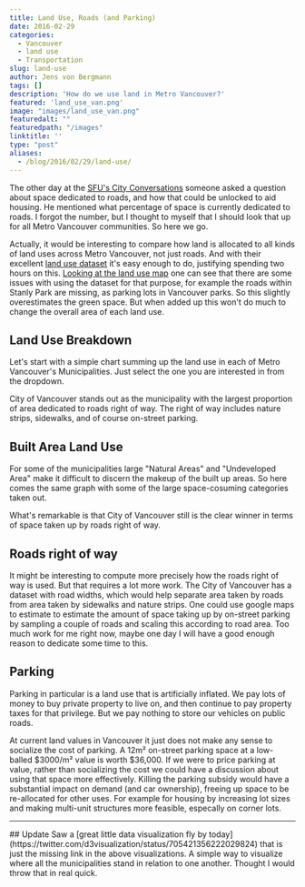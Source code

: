 ```yaml
---
title: Land Use, Roads (and Parking)
date: 2016-02-29
categories:
  - Vancouver
  - land use
  - Transportation
slug: land-use
author: Jens von Bergmann
tags: []
description: 'How do we use land in Metro Vancouver?'
featured: 'land_use_van.png'
image: "images/land_use_van.png"
featuredalt: ""
featuredpath: "/images"
linktitle: ''
type: "post"
aliases:
  - /blog/2016/02/29/land-use/
---
```





The other day at the [SFU's City Conversations](https://www.sfu.ca/publicsquare/upcoming-events/city-conversations/2016/Feb-18-2016.html)
someone asked a question about space dedicated to roads, and how that could be unlocked
to aid housing. He mentioned what percentage of space is currently dedicated to roads. I forgot the number,
but I thought to myself that I should look that up for all Metro Vancouver communities. So here we go.
<!-- more -->

Actually, it would be interesting to compare how land is allocated to all kinds of land uses across Metro Vancouver, not just roads.
And with their excellent
[land use dataset](http://doodles.mountainmath.ca/blog/2016/01/31/land-use/) it's easy enough to do, justifying spending
two hours on this. [Looking at the land use map](https://mountainmath.ca/land_use/map)
one can see that there are some issues with using the dataset for 
that purpose, for example the roads within
Stanly Park are missing, as parking lots in Vancouver parks. So this slightly overestimates the green space. But when
added up this won't do much to change the overall area of each land use.

## Land Use Breakdown
<link rel="stylesheet" href="/css/custom.css">
Let's start with a simple chart summing up the land use in each of Metro Vancouver's Municipalities. Just select the one
you are interested in from the dropdown.
<div id="land_use_breakdown" class="land_use"></div>

City of Vancouver stands out as the municipality with the largest proportion of area dedicated to roads right of way.
The right of way includes nature strips, sidewalks, and of course on-street parking. 


## Built Area Land Use
For some of the municipalities large "Natural Areas" and "Undeveloped Area" make it difficult to discern the makeup of
the built up areas. So here comes the same graph with some of the large space-cosuming categories taken out.
<div id="land_use_breakdown2" class="land_use"></div>

What's remarkable is that City of Vancouver still is the clear winner in terms of space taken up by roads right of way. 


## Roads right of way
It might be interesting to compute more precisely how the roads right of way is used. But that requires a lot more work.
The City of Vancouver has a dataset with road widths, which would help separate area taken by roads from area taken by
sidewalks and nature strips. One could use google maps to estimate to estimate the amount of space taking up by on-street
parking by sampling a couple of roads and scaling this according to road area. Too much work for me right now, maybe one day I will
have a good enough reason to dedicate some time to this.

## Parking
Parking in particular is a land use that is artificially inflated. We pay lots of money to buy private property to live
on, and then continue to pay property taxes for that privilege. But we pay nothing to store our vehicles on public roads.

At current land values in Vancouver it just does not make any sense to socialize the cost of parking. A 12m&sup2; on-street
parking space at a low-balled $3000/m&sup2; value is worth $36,000. If we were to price parking at value, rather than
socializing the cost we could have a discussion about using that space more effectively. Killing the parking subsidy
would have a substantial impact on demand (and car ownership), freeing up space to be re-allocated for other uses. For
example for housing by increasing lot sizes and making multi-unit structures more feasible, especally on corner lots.

<hr>
## Update
Saw a [great little data visualization fly by today](https://twitter.com/d3visualization/status/705421356222029824) that
is just the missing link in the above visualizations. A simple way to visualize where all the municipalities stand in
relation to one another. Thought I would throw that in real quick.

<div>
<div id="radviz" class="radviz"></div>
<div class="radviz-list-container">
<div class="muni"></div>
<div class="list"></div>
</div>
<div style="clear:both;"></div>
</div>

<script src="//d3js.org/d3.v3.min.js" charset="utf-8"></script>
<script src="/lib/jquery.min.js" charset="utf-8"></script>
<script src="/js/land_use_breakdown.js">
